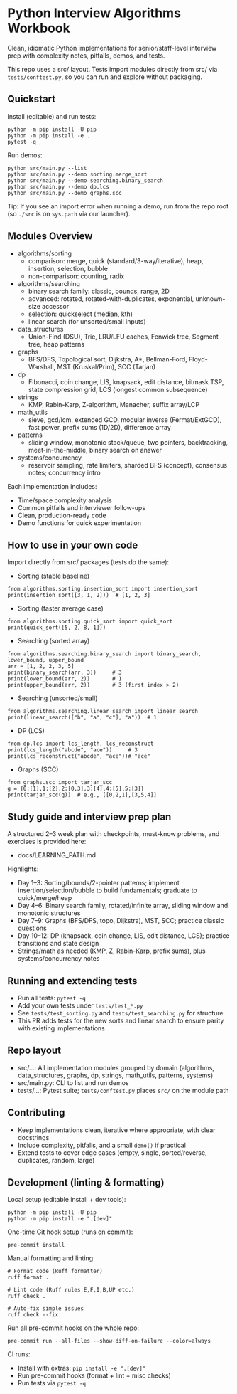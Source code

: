 # Python Interview Algorithms Workbook

Clean, idiomatic Python implementations for senior/staff-level interview prep with complexity notes, pitfalls, demos, and tests.

This repo uses a src/ layout. Tests import modules directly from src/ via `tests/conftest.py`, so you can run and explore without packaging.

## Quickstart

Install (editable) and run tests:
```
python -m pip install -U pip
python -m pip install -e .
pytest -q
```

Run demos:
```
python src/main.py --list
python src/main.py --demo sorting.merge_sort
python src/main.py --demo searching.binary_search
python src/main.py --demo dp.lcs
python src/main.py --demo graphs.scc
```

Tip: If you see an import error when running a demo, run from the repo root (so `./src` is on `sys.path` via our launcher).

## Modules Overview

- algorithms/sorting
  - comparison: merge, quick (standard/3-way/iterative), heap, insertion, selection, bubble
  - non-comparison: counting, radix
- algorithms/searching
  - binary search family: classic, bounds, range, 2D
  - advanced: rotated, rotated-with-duplicates, exponential, unknown-size accessor
  - selection: quickselect (median, kth)
  - linear search (for unsorted/small inputs)
- data_structures
  - Union-Find (DSU), Trie, LRU/LFU caches, Fenwick tree, Segment tree, heap patterns
- graphs
  - BFS/DFS, Topological sort, Dijkstra, A*, Bellman-Ford, Floyd-Warshall, MST (Kruskal/Prim), SCC (Tarjan)
- dp
  - Fibonacci, coin change, LIS, knapsack, edit distance, bitmask TSP, state compression grid, LCS (longest common subsequence)
- strings
  - KMP, Rabin-Karp, Z-algorithm, Manacher, suffix array/LCP
- math_utils
  - sieve, gcd/lcm, extended GCD, modular inverse (Fermat/ExtGCD), fast power, prefix sums (1D/2D), difference array
- patterns
  - sliding window, monotonic stack/queue, two pointers, backtracking, meet-in-the-middle, binary search on answer
- systems/concurrency
  - reservoir sampling, rate limiters, sharded BFS (concept), consensus notes; concurrency intro

Each implementation includes:
- Time/space complexity analysis
- Common pitfalls and interviewer follow-ups
- Clean, production-ready code
- Demo functions for quick experimentation

## How to use in your own code

Import directly from src/ packages (tests do the same):

- Sorting (stable baseline)  
```
from algorithms.sorting.insertion_sort import insertion_sort
print(insertion_sort([3, 1, 2]))  # [1, 2, 3]
```

- Sorting (faster average case)  
```
from algorithms.sorting.quick_sort import quick_sort
print(quick_sort([5, 2, 8, 1]))
```

- Searching (sorted array)  
```
from algorithms.searching.binary_search import binary_search, lower_bound, upper_bound
arr = [1, 2, 2, 3, 5]
print(binary_search(arr, 3))     # 3
print(lower_bound(arr, 2))       # 1
print(upper_bound(arr, 2))       # 3 (first index > 2)
```

- Searching (unsorted/small)  
```
from algorithms.searching.linear_search import linear_search
print(linear_search(["b", "a", "c"], "a"))  # 1
```

- DP (LCS)  
```
from dp.lcs import lcs_length, lcs_reconstruct
print(lcs_length("abcde", "ace"))     # 3
print(lcs_reconstruct("abcde", "ace"))# "ace"
```

- Graphs (SCC)  
```
from graphs.scc import tarjan_scc
g = {0:[1],1:[2],2:[0,3],3:[4],4:[5],5:[3]}
print(tarjan_scc(g))  # e.g., [[0,2,1],[3,5,4]]
```

## Study guide and interview prep plan

A structured 2–3 week plan with checkpoints, must-know problems, and exercises is provided here:
- docs/LEARNING_PATH.md

Highlights:
- Day 1–3: Sorting/bounds/2-pointer patterns; implement insertion/selection/bubble to build fundamentals; graduate to quick/merge/heap
- Day 4–6: Binary search family, rotated/infinite array, sliding window and monotonic structures
- Day 7–9: Graphs (BFS/DFS, topo, Dijkstra), MST, SCC; practice classic questions
- Day 10–12: DP (knapsack, coin change, LIS, edit distance, LCS); practice transitions and state design
- Strings/math as needed (KMP, Z, Rabin-Karp, prefix sums), plus systems/concurrency notes

## Running and extending tests

- Run all tests: `pytest -q`
- Add your own tests under `tests/test_*.py`
- See `tests/test_sorting.py` and `tests/test_searching.py` for structure
- This PR adds tests for the new sorts and linear search to ensure parity with existing implementations

## Repo layout

- src/…: All implementation modules grouped by domain (algorithms, data_structures, graphs, dp, strings, math_utils, patterns, systems)
- src/main.py: CLI to list and run demos
- tests/…: Pytest suite; `tests/conftest.py` places `src/` on the module path

## Contributing

- Keep implementations clean, iterative where appropriate, with clear docstrings
- Include complexity, pitfalls, and a small `demo()` if practical
- Extend tests to cover edge cases (empty, single, sorted/reverse, duplicates, random, large)

## Development (linting & formatting)

Local setup (editable install + dev tools):
```
python -m pip install -U pip
python -m pip install -e ".[dev]"
```

One-time Git hook setup (runs on commit):
```
pre-commit install
```

Manual formatting and linting:
```
# Format code (Ruff formatter)
ruff format .

# Lint code (Ruff rules E,F,I,B,UP etc.)
ruff check .

# Auto-fix simple issues
ruff check --fix
```

Run all pre-commit hooks on the whole repo:
```
pre-commit run --all-files --show-diff-on-failure --color=always
```

CI runs:
- Install with extras: `pip install -e ".[dev]"`
- Run pre-commit hooks (format + lint + misc checks)
- Run tests via `pytest -q`
